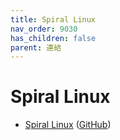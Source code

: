 ```yaml
---
title: Spiral Linux
nav_order: 9030
has_children: false
parent: 連結
---
```



# Spiral Linux

* [Spiral Linux](https://spirallinux.github.io/) ([GitHub](https://github.com/SpiralLinux/SpiralLinux-project))

